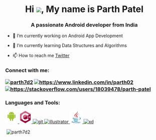 <h1 align="center">Hi <img src="https://github.com/TheDudeThatCode/TheDudeThatCode/blob/master/Assets/Hi.gif" width="29px">, My name is Parth Patel</h1>
<h3 align="center">A passionate Android developer from India</h3>

- 🔭 I’m currently working on Android App Development

- 🌱 I’m currently learning Data Structures and Algorithms

- 📫 How to reach me [Twitter](https://twitter.com/Parth7D2?t=kBXbGVSrfXNgW2yRyIoSxQ&s=09)

<h3 align="left">Connect with me:
<p align="left">
<a href="https://twitter.com/parth7d2" target="blank"><img align="center" src="https://raw.githubusercontent.com/rahuldkjain/github-profile-readme-generator/master/src/images/icons/Social/twitter.svg" alt="parth7d2" height="30" width="40" /></a>
<a href="https://linkedin.com/in/parth02" target="blank"><img align="center" src="https://raw.githubusercontent.com/rahuldkjain/github-profile-readme-generator/master/src/images/icons/Social/linked-in-alt.svg" alt="https://www.linkedin.com/in/parth02" height="30" width="40" /></a>
<a href="https://stackoverflow.com/users/18039478/parth-patel" target="blank"><img align="center" src="https://raw.githubusercontent.com/rahuldkjain/github-profile-readme-generator/master/src/images/icons/Social/stack-overflow.svg" alt="https://stackoverflow.com/users/18039478/parth-patel" height="30" width="40" /></a>
</p>

<h3 align="left">Languages and Tools:</h3>
<p align="left"> <a href="https://developer.android.com" target="_blank" rel="noreferrer"> <img src="https://raw.githubusercontent.com/devicons/devicon/master/icons/android/android-original-wordmark.svg" alt="android" width="40" height="40"/> </a> <a href="https://www.w3schools.com/cpp/" target="_blank" rel="noreferrer"> <img src="https://raw.githubusercontent.com/devicons/devicon/master/icons/cplusplus/cplusplus-original.svg" alt="cplusplus" width="40" height="40"/> </a> <a href="https://git-scm.com/" target="_blank" rel="noreferrer"> <img src="https://www.vectorlogo.zone/logos/git-scm/git-scm-icon.svg" alt="git" width="40" height="40"/> </a> <a href="https://www.adobe.com/in/products/illustrator.html" target="_blank" rel="noreferrer"> <img src="https://www.vectorlogo.zone/logos/adobe_illustrator/adobe_illustrator-icon.svg" alt="illustrator" width="40" height="40"/> </a> <a href="https://www.java.com" target="_blank" rel="noreferrer"> <img src="https://raw.githubusercontent.com/devicons/devicon/master/icons/java/java-original.svg" alt="java" width="40" height="40"/> </a> <a href="https://www.adobe.com/products/xd.html" target="_blank" rel="noreferrer"> <img src="https://cdn.worldvectorlogo.com/logos/adobe-xd.svg" alt="xd" width="40" height="40"/> </a> </p>

<p>&nbsp;<img align="center" src="https://github-readme-stats.vercel.app/api?username=parth7d2&show_icons=true&locale=en" alt="parth7d2" /></p>

